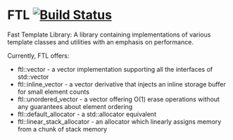 # FTL [![Build Status](https://travis-ci.org/Masstronaut/FTL.svg?branch=master)](https://travis-ci.org/Masstronaut/FTL)
Fast Template Library: A library containing implementations of various template classes and utilities with an emphasis on performance.

Currently, FTL offers:
* ftl::vector - a vector implementation supporting all the interfaces of std::vector
* ftl::inline_vector - a vector derivative that injects an inline storage buffer for small element counts
* ftl::unordered_vector - a vector offering O(1) erase operations without any guarantees about element ordering
* ftl::default_allocator - a std::allocator equivalent
* ftl::linear_stack_allocator - an allocator which linearly assigns memory from a chunk of stack memory
